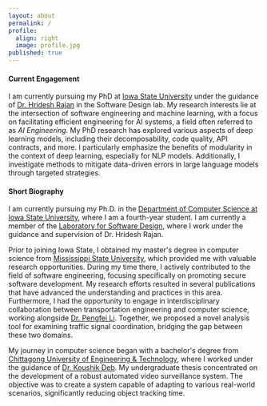 ```yaml
---
layout: about
permalink: /
profile:
  align: right
  image: profile.jpg
published: true
---
```


#### Current Engagement
I am currently pursuing my PhD at [Iowa State University](https://www.iastate.edu/) under the guidance of [Dr. Hridesh Rajan](https://hridesh.github.io/) in the Software Design lab. My research interests lie at the intersection of software engineering and machine learning, with a focus on facilitating efficient engineering for AI systems, a field often referred to as *AI Engineering*. My PhD research has explored various aspects of deep learning models, including their decomposability, code quality, API contracts, and more. I particularly emphasize the benefits of modularity in the context of deep learning, especially for NLP models. Additionally, I investigate methods to mitigate data-driven errors in large language models through targeted strategies.


#### Short Biography
I am currently pursuing my Ph.D. in the <a href="https://www.cs.iastate.edu/">Department of Computer Science at Iowa State University</a>, where I am a fourth-year student. I am currently a member of the <a href="https://design.cs.iastate.edu/">Laboratory for Software Design</a>, where I work under the guidance and supervision of Dr. Hridesh Rajan.

Prior to joining Iowa State, I obtained my master's degree in computer science from <a href="https://www.cse.msstate.edu/">Mississippi State University</a>, which provided me with valuable research opportunities. During my time there, I actively contributed to the field of software engineering, focusing specifically on promoting secure software development. My research efforts resulted in several publications that have advanced the understanding and practices in this area. Furthermore, I had the opportunity to engage in interdisciplinary collaboration between transportation engineering and computer science, working alongside <a href="https://www.uta.edu/academics/faculty/profile?username=lip">Dr. Pengfei Li</a>. Together, we proposed a novel analysis tool for examining traffic signal coordination, bridging the gap between these two domains.



My journey in computer science began with a bachelor's degree from <a href="https://www.cuet.ac.bd/">Chittagong University of Engineering & Technology</a>, where I worked under the guidance of <a href="https://www.cuet.ac.bd/members/498">Dr. Koushik Deb</a>. My undergraduate thesis concentrated on the development of a robust automated video surveillance system. The objective was to create a system capable of adapting to various real-world scenarios, significantly reducing object tracking time.



